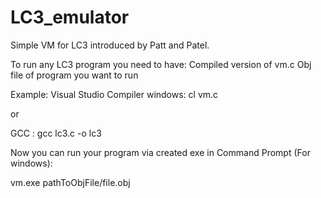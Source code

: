 # LC3_emulator
Simple VM for LC3 introduced by Patt and Patel.

To run any LC3 program you need to have:
Compiled version of vm.c
Obj file of program you want to run

Example: 
Visual Studio Compiler windows:
cl vm.c

or

GCC :
gcc lc3.c -o lc3

Now you can run your program via created exe in Command Prompt (For windows):

vm.exe pathToObjFile/file.obj
